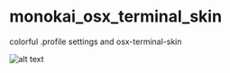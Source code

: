 monokai_osx_terminal_skin
=========================

colorful .profile settings and osx-terminal-skin

![alt text](https://raw.github.com/nwhirschfeld/monokai_osx_terminal_skin/master/Bildschirmfoto.png "")
